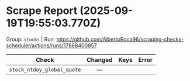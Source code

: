# Scrape Report (2025-09-19T19:55:03.770Z)

Group: `stocks`  |  Run: https://github.com/AlbertoRoca96/scraping-checks-scheduler/actions/runs/17868400857

| Check | Changed | Keys | Error |
|---|:---:|:--|:--|
| `stock_ntdoy_global_quote` | — |  |  |
